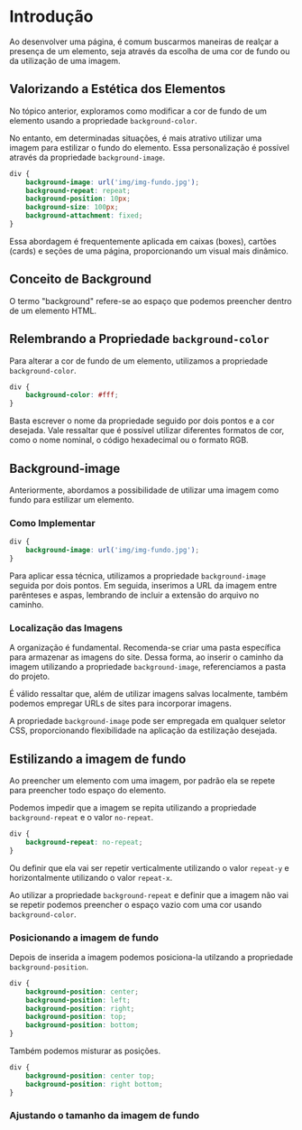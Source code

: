 # Introdução 

Ao desenvolver uma página, é comum buscarmos maneiras de realçar a presença de um elemento, seja através da escolha de uma cor de fundo ou da utilização de uma imagem.

## Valorizando a Estética dos Elementos

No tópico anterior, exploramos como modificar a cor de fundo de um elemento 
usando a propriedade `background-color`.

No entanto, em determinadas situações, é mais atrativo utilizar uma 
imagem para estilizar o fundo do elemento. Essa personalização é 
possível através da propriedade `background-image`.

```css
div {
    background-image: url('img/img-fundo.jpg');
    background-repeat: repeat;
    background-position: 10px;
    background-size: 100px;
    background-attachment: fixed;
}
```

Essa abordagem é frequentemente aplicada em caixas (boxes), cartões (cards) 
e seções de uma página, proporcionando um visual mais dinâmico.

## Conceito de Background

O termo "background" refere-se ao espaço que podemos preencher dentro de um elemento HTML.

## Relembrando a Propriedade `background-color`

Para alterar a cor de fundo de um elemento, utilizamos a propriedade `background-color`.

```css
div {
    background-color: #fff;
}
```

Basta escrever o nome da propriedade seguido por dois pontos e a cor desejada. 
Vale ressaltar que é possível utilizar diferentes formatos de cor, 
como o nome nominal, o código hexadecimal ou o formato RGB.

## Background-image

Anteriormente, abordamos a possibilidade de utilizar uma imagem como fundo para 
estilizar um elemento.

### Como Implementar

```css
div {
    background-image: url('img/img-fundo.jpg');
}
```

Para aplicar essa técnica, utilizamos a propriedade `background-image` 
seguida por dois pontos. Em seguida, inserimos a URL da imagem entre parênteses 
e aspas, lembrando de incluir a extensão do arquivo no caminho.

### Localização das Imagens

A organização é fundamental. Recomenda-se criar uma pasta específica 
para armazenar as imagens do site. Dessa forma, ao inserir o caminho da 
imagem utilizando a propriedade `background-image`, referenciamos a pasta do projeto.

É válido ressaltar que, além de utilizar imagens salvas localmente, 
também podemos empregar URLs de sites para incorporar imagens.

A propriedade `background-image` pode ser empregada em qualquer seletor CSS, 
proporcionando flexibilidade na aplicação da estilização desejada.

## Estilizando a imagem de fundo

Ao preencher um elemento com uma imagem, por padrão ela se repete para preencher
todo espaço do elemento.

Podemos impedir que a imagem se repita utilizando a propriedade 
`background-repeat` e o valor `no-repeat`.

```css
div {
    background-repeat: no-repeat;
}
```

Ou definir que ela vai ser repetir verticalmente utilizando o valor 
`repeat-y` e horizontalmente utilizando o valor `repeat-x`.

Ao utilizar a propriedade `background-repeat` e definir que a imagem não vai se 
repetir podemos preencher o espaço vazio com uma cor usando `background-color`.

### Posicionando a imagem de fundo

Depois de inserida a imagem podemos posiciona-la utilzando a propriedade
`background-position`.

```css
div {
    background-position: center;
    background-position: left;
    background-position: right;
    background-position: top;
    background-position: bottom;
}
```

Também podemos misturar as posições.

```css
div {
    background-position: center top;
    background-position: right bottom;
}
```

### Ajustando o tamanho da imagem de fundo 


